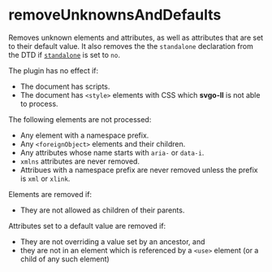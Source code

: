 # removeUnknownsAndDefaults

Removes unknown elements and attributes, as well as attributes that are set to their default value.
It also removes the the `standalone` declaration from the DTD if [`standalone`](https://www.w3.org/TR/REC-xml/#sec-rmd) is set to `no`.

The plugin has no effect if:

- The document has scripts.
- The document has `<style>` elements with CSS which **svgo-ll** is not able to process.

The following elements are not processed:

- Any element with a namespace prefix.
- Any `<foreignObject>` elements and their children.
- Any attributes whose name starts with `aria-` or `data-i`.
- `xmlns` attributes are never removed.
- Attribues with a namespace prefix are never removed unless the prefix is `xml` or `xlink`.

Elements are removed if:

- They are not allowed as children of their parents.

Attributes set to a default value are removed if:

- They are not overriding a value set by an ancestor, and
- they are not in an element which is referenced by a `<use>` element (or a child of any such element)
